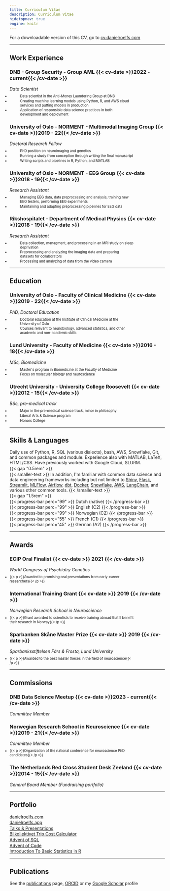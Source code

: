 ```yaml
---
title: Curriculum Vitae
description: Curriculum Vitae
hidetopnav: true
engine: knitr
---
```



<style type="text/css">
ul {
    margin-top: 0.5rem;
    padding-left: 0;
}

li {
    font-size: 80%;
    padding: 0;
    max-width: 80%;
}

ul li:before {
    margin-right: 10px;
}

ol li p, ul li p {
    margin-left: 1.5rem;
    padding-left: 10px;
}

ol li:only-child {
    margin-left: 1.5rem;
}

p {
    margin-top: 0;
    margin-bottom: 0.1rem;
}

article h3 {
    margin-top: 0.75rem;
    margin-bottom: 0rem;
    width: 62.5%;
}

@media (max-width: 760px) {
  article h3 {
    width: 100%;
  }
}

.cv-date {
    font-style: italic;
    margin-top: 0;
    float: right;
}

.smaller-text {
  font-size: 80%;
  line-height: 1;
}

.progress {
  font-family: 'Cooper Hewitt', sans-serif;
  font-weight: 711;
  width: 45%;
  height: 1.6rem;
  padding: 1px;
  margin: 0.15rem 0;
  background: rgba(0, 0, 0, 0.1);
}

.progress-bar {
  font-size: 1.3rem;
  color: white;
  height: 1.6rem;
  box-shadow: 0 0 0 0 none, inset 0 1px rgba(255, 255, 255, 0.1);
}

.progress > .progress-bar {
  padding-left: 5px;
  font-variant-caps: all-small-caps;
  background-color: #555;
}
</style>

For a downloadable version of this CV, go to [cv.danielroelfs.com](https://cv.danielroelfs.com)

------------------------------------------------------------------------

## Work Experience

### DNB - Group Security - Group AML {{< cv-date >}}2022 - current{{< /cv-date >}}

*Data Scientist*

-   Data scientist in the Anti-Money Laundering Group at DNB

-   Creating machine learning models using Python, R, and AWS cloud services and putting models in production

-   Application of responsible data science practices in both development and deployment

### University of Oslo - NORMENT - Multimodal Imaging Group {{< cv-date >}}2019 - 22{{< /cv-date >}}

*Doctoral Research Fellow*

-   PhD position on neuroimaging and genetics

-   Running a study from conception through writing the final manuscript

-   Writing scripts and pipelines in R, Python, and MATLAB

### University of Oslo - NORMENT - EEG Group {{< cv-date >}}2018 - 19{{< /cv-date >}}

*Research Assistant*

-   Managing EEG data, data preprocessing and analysis, training new EEG testers, performing EEG experiments

-   Maintaining and adapting preprocessing pipelines for EEG data

### Rikshospitalet - Department of Medical Physics {{< cv-date >}}2018 - 19{{< /cv-date >}}

*Research Assistant*

-   Data collection, managment, and processing in an MRI study on sleep deprivation

-   Preprocessing and analyzing the imaging data and preparing datasets for collaborators

-   Processing and analyzing of data from the video camera

------------------------------------------------------------------------

## Education

### University of Oslo - Faculty of Clinical Medicine {{< cv-date >}}2019 - 22{{< /cv-date >}}

*PhD, Doctoral Education*

-   Doctoral education at the Institute of Clinical Medicine at the University of Oslo

-   Courses relevant to neurobiology, advanced statistics, and other academic and non-academic skills

### Lund University - Faculty of Medicine {{< cv-date >}}2016 - 18{{< /cv-date >}}

*MSc, Biomedicine*

-   Master's program in Biomedicine at the Faculty of Medicine

-   Focus on molecular biology and neuroscience

### Utrecht University - University College Roosevelt {{< cv-date >}}2012 - 15{{< /cv-date >}}

*BSc, pre-medical track*

-   Major in the pre-medical science track, minor in philosophy

-   Liberal Arts & Science program

-   Honors College

------------------------------------------------------------------------

## Skills & Languages

Daily use of Python, R, SQL (various dialects), bash, AWS, Snowflake, Git, and common packages and module. Experience also with MATLAB, LaTeX, HTML/CSS. Have previously worked with Google Cloud, SLURM.

{{< gap \"0.5rem\" >}}

{{< smaller-text >}}
In addition, I'm familiar with common data science and data engineering frameworks including but not limited to [Shiny](https://shiny.posit.co), [Flask](https://flask.palletsprojects.com/en/stable/), [Streamlit](https://streamlit.io), [MLFlow](https://mlflow.org), [Airflow](https://airflow.apache.org), [dbt](https://www.getdbt.com), [Docker](https://www.docker.com), [Snowflake](https://www.snowflake.com), [AWS](https://aws.amazon.com), [LangChain](https://www.google.com/search?client=safari&rls=en&q=langchain&ie=UTF-8&oe=UTF-8), and various other common tools.
{{< /smaller-text >}}

{{< gap \"1.5rem\" >}}

{{< progress-bar perc=\"99\" >}} Dutch (native) {{< /progress-bar >}}

{{< progress-bar perc=\"99\" >}} English (C2) {{< /progress-bar >}}

{{< progress-bar perc=\"99\" >}} Norwegian (C2) {{< /progress-bar >}}

{{< progress-bar perc=\"55\" >}} French (C1) {{< /progress-bar >}}

{{< progress-bar perc=\"45\" >}} German (A2) {{< /progress-bar >}}

------------------------------------------------------------------------

## Awards

### ECIP Oral Finalist {{< cv-date >}} 2021 {{< /cv-date >}}

*World Congress of Psychiatry Genetics*

-   {{< p >}}Awarded to promising oral presentations from early-career researchers{{< /p >}}

### International Training Grant {{< cv-date >}} 2019 {{< /cv-date >}}

*Norwegian Research School in Neuroscience*

-   {{< p >}}Grant awarded to scientists to receive training abroad that'll benefit their research in Norway{{< /p >}}

### Sparbanken Skåne Master Prize {{< cv-date >}} 2019 {{< /cv-date >}}

*Sparbanksstiftelsen Färs & Frosta, Lund University*

-   {{< p >}}Awarded to the best master theses in the field of neuroscience{{< /p >}}

------------------------------------------------------------------------

## Commissions

### DNB Data Science Meetup {{< cv-date >}}2023 - current{{< /cv-date >}}

*Committee Member*

### Norwegian Research School in Neuroscience {{< cv-date >}}2019 - 21{{< /cv-date >}}

*Committee Member*

-   {{< p >}}Organization of the national conference for neuroscience PhD candidates{{< /p >}}

### The Netherlands Red Cross Student Desk Zeeland {{< cv-date >}}2014 - 15{{< /cv-date >}}

*General Board Member (Fundraising portfolio)*

------------------------------------------------------------------------

## Portfolio

[danielroelfs.com](https://danielroelfs.com)

[danielroelfs.app](https://danielroelfs.app)

[Talks & Presentations](https://slides.danielroelfs.app)

[Bilkollektivet Trip Cost Calculator](https://bilkollektivet.danielroelfs.app)

[Advent of SQL](https://danielroelfs.github.io/advent-of-sql/)

[Advent of Code](https://danielroelfs.github.io/advent-of-code/)

[Introduction To Basic Statistics in R](https://norment.github.io/IntroToBasicStatisticsInR/)

------------------------------------------------------------------------

## Publications

See the [publications](../../publications) page, [ORCID](https://orcid.org/0000-0002-1083-002X) or my [Google Scholar](https://scholar.google.com/citations?hl=en&user=QmVQcsAAAAAJ&view_op=list_works&sortby=pubdate) profile
